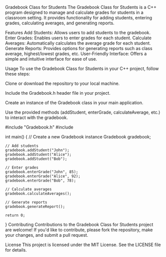 Gradebook Class for Students
The Gradebook Class for Students is a C++ program designed to manage and calculate grades for students in a classroom setting. 
It provides functionality for adding students, entering grades, calculating averages, and generating reports.

Features
Add Students: Allows users to add students to the gradebook.
Enter Grades: Enables users to enter grades for each student.
Calculate Averages: Automatically calculates the average grade for each student.
Generate Reports: Provides options for generating reports such as class average, highest/lowest grades, etc.
User-Friendly Interface: Offers a simple and intuitive interface for ease of use.

Usage
To use the Gradebook Class for Students in your C++ project, follow these steps:

Clone or download the repository to your local machine.

Include the Gradebook.h header file in your project.

Create an instance of the Gradebook class in your main application.

Use the provided methods (addStudent, enterGrade, calculateAverage, etc.) to interact with the gradebook.

#include "Gradebook.h"
#include <iostream>

int main() {
    // Create a new Gradebook instance
    Gradebook gradebook;

    // Add students
    gradebook.addStudent("John");
    gradebook.addStudent("Alice");
    gradebook.addStudent("Bob");

    // Enter grades
    gradebook.enterGrade("John", 85);
    gradebook.enterGrade("Alice", 92);
    gradebook.enterGrade("Bob", 78);

    // Calculate averages
    gradebook.calculateAverages();

    // Generate reports
    gradebook.generateReport();

    return 0;
}
Contributing
Contributions to the Gradebook Class for Students project are welcome! If you'd like to contribute, 
please fork the repository, make your changes, and submit a pull request.

License
This project is licensed under the MIT License. See the LICENSE file for details.
